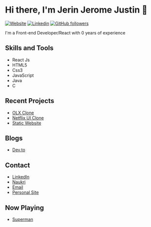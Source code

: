 # Hi there, I'm Jerin Jerome Justin 👋

[![Website](https://img.shields.io/website?label=Personal&style=for-the-badge&url=https://jerinjeromejustin.ml)](https://jerinjeromejustin.ml/)
[![Linkedin](https://img.shields.io/badge/LinkedIn-blue?style=for-the-badge&logo=linkedin)](https://www.linkedin.com/in/jerin-jerome-justin/)
[![GitHub followers](https://img.shields.io/github/followers/Jerin3j?label=Follow&style=for-the-badge&logo=github)](https://github.com/Jerin3j)

I'm a Front-end Developer/React with 0 years of experience 

## Skills and Tools
-  React Js
-  HTML5
-  Css3
-  JavaScript
-  Java 
-  C 

## Recent Projects
- [OLX Clone](https://github.com/Jerin3j/OLX-Clone)
- [Netflix UI Clone](https://github.com/Jerin3j/Netflix-clone)
- [Static Website](https://github.com/Jerin3j/Techno-cart-website)

## Blogs
- [Dev.to](https://dev.to/jerin3j)

## Contact
- [LinkedIn](https://in.linkedin.com/in/jerin-jerome-justin)
- [Naukri](https://www.naukri.com/mnjuser/profile?id=&altresid)
- [Email](https://mail.google.com/mail/u/0/#inbox) 
- [Personal Site](https://www.jerinjeromejustin.ml/) 

## Now Playing
- [Superman](https://open.spotify.com/track/4woTEX1wYOTGDqNXuavlRC?si=5e2a3193142042e9)
